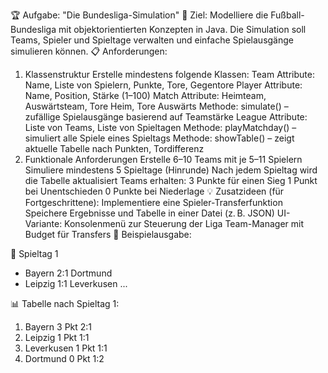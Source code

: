 🏆 Aufgabe: "Die Bundesliga-Simulation"
🎯 Ziel:
Modelliere die Fußball-Bundesliga mit objektorientierten Konzepten in Java. Die Simulation soll Teams, Spieler und Spieltage verwalten und einfache Spielausgänge simulieren können.
📋 Anforderungen:
1. Klassenstruktur
Erstelle mindestens folgende Klassen:
Team
Attribute: Name, Liste von Spielern, Punkte, Tore, Gegentore
Player
Attribute: Name, Position, Stärke (1–100)
Match
Attribute: Heimteam, Auswärtsteam, Tore Heim, Tore Auswärts
Methode: simulate() – zufällige Spielausgänge basierend auf Teamstärke
League
Attribute: Liste von Teams, Liste von Spieltagen
Methode: playMatchday() – simuliert alle Spiele eines Spieltags
Methode: showTable() – zeigt aktuelle Tabelle nach Punkten, Tordifferenz
2. Funktionale Anforderungen
Erstelle 6–10 Teams mit je 5–11 Spielern
Simuliere mindestens 5 Spieltage (Hinrunde)
Nach jedem Spieltag wird die Tabelle aktualisiert
Teams erhalten:
3 Punkte für einen Sieg
1 Punkt bei Unentschieden
0 Punkte bei Niederlage
💡 Zusatzideen (für Fortgeschrittene):
Implementiere eine Spieler-Transferfunktion
Speichere Ergebnisse und Tabelle in einer Datei (z. B. JSON)
UI-Variante: Konsolenmenü zur Steuerung der Liga
Team-Manager mit Budget für Transfers
🧪 Beispielausgabe:
 
📅 Spieltag 1
- Bayern 2:1 Dortmund
- Leipzig 1:1 Leverkusen
...
 
📊 Tabelle nach Spieltag 1:
1. Bayern         3 Pkt  2:1
2. Leipzig        1 Pkt  1:1
3. Leverkusen     1 Pkt  1:1
4. Dortmund       0 Pkt  1:2
